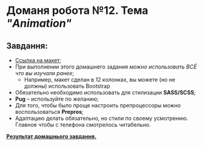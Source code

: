# Доманя робота №12. Тема *"Animation"*
## Завдання:
 
 - [Ссылка на макет]();
 - При выполнении этого домашнего задания *можно использовать ВСЁ что вы изучали ранее*; 
    - Например, макет сделан в 12 колонках, вы можете (но не должны) использовать Bootstrap
 - Обязательно необходимо использовать для стилизации **SASS/SCSS**;
 - **Pug** – используйте по желанию;
 - Для того, чтобы было проще настроить препроцессоры можно воспользоваться **Prepros**;
 - Адаптацию делать обязательно, но стили по своему усмотрению. Главное чтобы с телефона смотрелось читабельно.


**[Результат домашнього завдання.](https://danadovzh.github.io/Cursor_Education/HW11-Animation/index.html)** 
